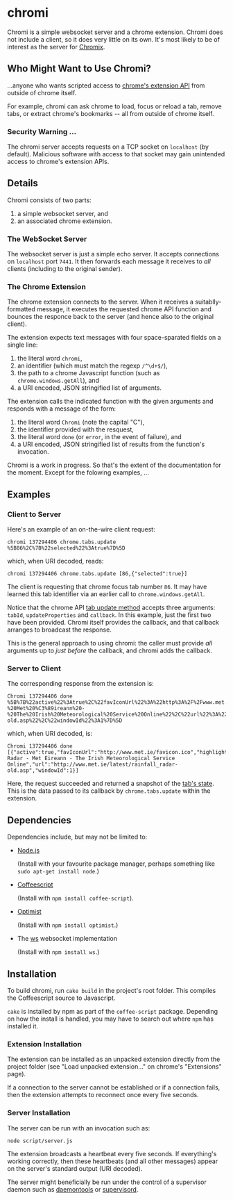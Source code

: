 chromi
======

Chromi is a simple websocket server and a chrome extension.  Chromi does not
include a client, so it does very little on its own.
It's most likely to be of interest as the
server for [Chromix](https://github.com/smblott-github/chromix).

Who Might Want to Use Chromi?
-----------------------------

...anyone who wants scripted access to [chrome's extension
API](http://developer.chrome.com/extensions/api_index.html) from outside of
chrome itself.

For example, chromi can ask chrome to load, focus or reload a tab, remove tabs,
or extract chrome's bookmarks -- all from outside of chrome itself.

### Security Warning ...

The chromi server accepts requests on a TCP socket on `localhost` (by default).
Malicious software with access to that socket may gain unintended access to
chrome's extension APIs.

Details
-------

Chromi consists of two parts:

  1. a simple websocket server, and
  2. an associated chrome extension.

### The WebSocket Server

The websocket server is just a simple echo server.  It accepts connections
on `localhost` port `7441`.  It then forwards each message it receives to
*all* clients (including to the original sender).

### The Chrome Extension

The chrome extension connects to the server.  When it receives a
suitablly-formatted message, it executes the requested chrome API function and
bounces the responce back to the server (and hence also to the original
client).

The extension expects text messages with four space-sparated fields on a single line:

  1. the literal word `chromi`,
  2. an identifier (which must match the regexp `/^\d+$/`),
  3. the path to a chrome Javascript function  (such as `chrome.windows.getAll`), and
  4. a URI encoded, JSON stringified list of arguments.

The extension calls the indicated function with the given arguments and
responds with a message of the form:

  1. the literal word `Chromi` (note the capital "C"),
  2. the identifier provided with the resquest,
  3. the literal word `done` (or `error`, in the event of failure), and
  4. a URI encoded, JSON stringified list of results from the function's invocation.

Chromi is a work in progress.
So that's the extent of the documentation for the moment. Except for the folowing examples, ...

Examples
--------

### Client to Server

Here's an example of an on-the-wire client request:
```
chromi 137294406 chrome.tabs.update %5B86%2C%7B%22selected%22%3Atrue%7D%5D
```
which, when URI decoded, reads:
```
chromi 137294406 chrome.tabs.update [86,{"selected":true}]
```
The client is requesting that chrome focus tab number `86`.  It may have
learned this tab identifier via an earlier call to
`chrome.windows.getAll`.

Notice that the chrome API [tab update
method](http://developer.chrome.com/extensions/tabs.html#method-update) accepts
three arguments: `tabId`, `updateProperties` and `callback`.  In this example,
just the first two have been provided.  Chromi itself provides
the callback, and that callback arranges to broadcast the response.

This is the general approach to using chromi:  the caller must provide *all*
arguments up to *just before* the callback, and chromi
adds the callback.

### Server to Client

The corresponding response from the extension is:
```
Chromi 137294406 done %5B%7B%22active%22%3Atrue%2C%22favIconUrl%22%3A%22http%3A%2F%2Fwww.met.ie%2Ffavicon.ico%22%2C%22highlighted%22%3Atrue%2C%22id%22%3A86%2C%22incognito%22%3Afalse%2C%22index%22%3A2%2C%22pinned%22%3Afalse%2C%22selected%22%3Atrue%2C%22status%22%3A%22complete%22%2C%22title%22%3A%22Rainfall%20Radar%20-%20Met%20%C3%89ireann%20-%20The%20Irish%20Meteorological%20Service%20Online%22%2C%22url%22%3A%22http%3A%2F%2Fwww.met.ie%2Flatest%2Frainfall_radar-old.asp%22%2C%22windowId%22%3A1%7D%5D

```
which, when URI decoded, is:
```
Chromi 137294406 done [{"active":true,"favIconUrl":"http://www.met.ie/favicon.ico","highlighted":true,"id":86,"incognito":false,"index":2,"pinned":false,"selected":true,"status":"complete","title":"Rainfall Radar - Met Éireann - The Irish Meteorological Service Online","url":"http://www.met.ie/latest/rainfall_radar-old.asp","windowId":1}]
```
Here, the request succeeded and returned a snapshot of the [tab's
state](http://developer.chrome.com/extensions/tabs.html#type-Tab).
This is the data passed to its callback by `chrome.tabs.update` within the
extension.

Dependencies
------------

Dependencies include, but may not be limited to:

  - [Node.js](http://nodejs.org/)
  
    (Install with your favourite package manager, perhaps something like `sudo apt-get install node`.)
  - [Coffeescript](http://coffeescript.org/)
  
    (Install with `npm install coffee-script`).
  - [Optimist](https://github.com/substack/node-optimis.)

    (Install with `npm install optimist`.)
  - The [ws](http://einaros.github.com/ws/) websocket implementation

    (Install with `npm install ws`.)

Installation
------------

To build chromi, run `cake build` in the project's root folder.  This compiles
the Coffeescript source to Javascript.

`cake` is installed by npm as part of the `coffee-script` package.  Depending
on how the install is handled, you may have to search out where `npm` has
installed it.

### Extension Installation

The extension can be installed as an unpacked extension directly from
the project folder (see "Load unpacked extension..." on chrome's "Extensions"
page).

If a connection to the server cannot be established or if a connection fails,
then the extension attempts to reconnect once every five seconds.

### Server Installation

The server can be run with an invocation such as:
```
node script/server.js
```
The extension broadcasts a heartbeat every five seconds.  If everything's
working correctly, then these heartbeats (and all other messages) appear on the
server's standard output (URI decoded).

The server might beneficially be run under the control of a supervisor daemon
such as [daemontools](http://cr.yp.to/daemontools.html) or
[supervisord](http://supervisord.org/).
